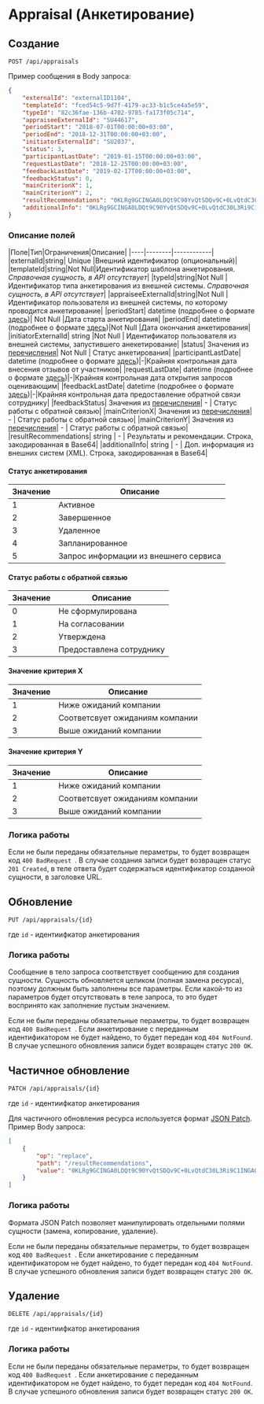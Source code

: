 # Appraisal (Анкетирование)

## Создание

`POST /api/appraisals`

Пример сообщения в Body запроса:

```json
{
    "externalId": "externalID1104",
    "templateId": "fced54c5-9d7f-4179-ac33-b1c5ce4a5e59",
    "typeId": "82c36fae-136b-4702-9785-fa173f05c714",
    "appraiseeExternalId": "SU44617",
    "periodStart": "2018-07-01T00:00:00+03:00",
    "periodEnd": "2018-12-31T00:00:00+03:00",
    "initiatorExternalId": "SU2037",
    "status": 3,
    "participantLastDate": "2019-01-15T00:00:00+03:00",
    "requestLastDate": "2018-12-25T00:00:00+03:00",
    "feedbackLastDate": "2019-02-17T00:00:00+03:00",
    "feedbackStatus": 0,
    "mainСriterionX": 1,
    "mainСriterionY": 2,
    "resultRecommendations": "0KLRg9GCINGA0LDQt9C90YvQtSDQv9C+0LvQtdC30L3Ri9C1INGA0LXQutC+0LzQtdC90LTQsNGG0LjQuCA=",
    "additionalInfo": "0KLRg9GCINGA0LDQt9C90YvQtSDQv9C+0LvQtdC30L3Ri9C1INGA0LXQutC+0LzQtdC90LTQsNGG0LjQuCA="
}
```

### Описание полей

|Поле|Тип|Ограничения|Описание|
|----|--------|------------|
|externalId|string| Unique |Внешний идентификатор (опциональный)|
|templateId|string|Not Null|Идентификатор шаблона анкетирования. *Справочная сущность, в API отсутствует*|
|typeId|string|Not Null |Идентификатор типа анкетирования из внешней системы. *Справочная сущность, в API отсутствует*|
|appraiseeExternalId|string|Not Null |Идентификатор пользователя из внешней системы, по которому проводится анкетирование|
|periodStart| datetime (подробнее о формате [здесь](general.md))| Not Null |Дата старта анкетирования|
|periodEnd| datetime (подробнее о формате [здесь](general.md))|Not Null |Дата окончания анкетирования|
|initiatorExternalId| string |Not Null | Идентификатор пользователя из внешней системы, запустившего анекетирование|
|status| Значения из [перечисления](#appraisal_status)| Not Null | Статус анкетирования|
|participantLastDate| datetime (подробнее о формате [здесь](general.md))|-|Крайняя контрольная дата внесения отзывов от участников|
|requestLastDate| datetime (подробнее о формате [здесь](general.md))|-|Крайняя контрольная дата открытия запросов оценивающим|
|feedbackLastDate| datetime (подробнее о формате [здесь](general.md))|-|Крайняя контрольная дата предоставление обратной связи сотруднику|
|feedbackStatus| Значения из [перечисления](#appraisal_feedbackStatus)| - | Статус работы с обратной связью|
|mainСriterionX| Значения из [перечисления](#appraisal_mainСriterionX)| - | Статус работы с обратной связью|
|mainСriterionY| Значения из [перечисления](#appraisal_mainСriterionY)| - | Статус работы с обратной связью|
|resultRecommendations| string | - | Результаты и рекомендации. Строка, закодированная в Base64|
|additionalInfo| string | - | Доп. информация из внешних систем (XML). Строка, закодированная в Base64|



<a name="appraisal_status"></a>
#### Статус анкетирования
|Значение|Описание|
|----|--------|
| 1 | Активное | 
| 2 | Завершенное |
| 3 | Удаленное |
| 4 | Запланированное|
| 5 | Запрос информации из внешнего сервиса|

<a name="appraisal_feedbackStatus"></a>
#### Статус работы с обратной связью
|Значение|Описание|
|----|--------|
| 0 | Не сформулирована | 
| 1 | На согласовании |
| 2 | Утверждена |
| 3 | Предоставлена сотруднику|

<a name="appraisal_mainСriterionX"></a>
#### Значение критерия X
|Значение|Описание|
|----|--------|
| 1 | Ниже ожиданий компании | 
| 2 | Соответсвует ожиданиям компании |
| 3 | Выше ожиданий компании |

<a name="appraisal_mainСriterionY"></a>
#### Значение критерия Y
|Значение|Описание|
|----|--------|
| 1 | Ниже ожиданий компании | 
| 2 | Соответсвует ожиданиям компании |
| 3 | Выше ожиданий компании |

### Логика работы

Если не были переданы обязательные пераметры, то будет возвращен код ```400 BadRequest ```.
В случае создания записи будет возвращен статус ```201 Created```, в теле ответа будет содержаться идентификатор созданной сущности, в заголовке URL.</br>

## Обновление

`PUT /api/appraisals/{id}`

где ```id``` - идентиифкатор анкетирования

### Логика работы

Сообщение в тело запроса соответствует сообщению для создания сущности. Сущность обновляется целиком (полная замена ресурса), поэтому должным быть заполнены все параметры. Если какой-то из параметров будет отсутствовать в теле запроса, то это будет воспринято как заполнение пустым значением.
</br>

Если не были переданы обязательные пераметры, то будет возвращен код ```400 BadRequest ```. Если анкетирование с переданным идентификатором не будет найдено, то будет передан код ```404 NotFound```.
В случае успешного обновления записи будет возвращен статус ```200 OK```.


## Частичное обновление

`PATCH /api/appraisals/{id}`

где ```id``` - идентиифкатор анкетирования

Для частичного обновления ресурса используется формат [JSON Patch](http://jsonpatch.com/). Пример Body запроса:

```json
[
    {
        "op": "replace",
        "path": "/resultRecommendations",
        "value": "0KLRg9GCINGA0LDQt9C90YvQtSDQv9C+0LvQtdC30L3Ri9C1INGA0LXQutC+0LzQtdC90LTQsNGG0LjQuCA="
    }
]
```

### Логика работы

Формата JSON Patch позволяет манипулировать отдельными полями сущности (замена, копирование, удаление).
</br>

Если не были переданы обязательные пераметры, то будет возвращен код ```400 BadRequest ```. Если анкетирование с переданным идентификатором не будет найдено, то будет передан код ```404 NotFound```.
В случае успешного обновления записи будет возвращен статус ```200 OK```.


## Удаление


`DELETE /api/appraisals/{id}`

где `id` - идентиифкатор анкетирования


### Логика работы

Если не были переданы обязательные пераметры, то будет возвращен код ```400 BadRequest ```. Если анкетирование с переданным идентификатором не будет найдено, то будет передан код ```404 NotFound```.
В случае успешного обновления записи будет возвращен статус ```200 OK```.






